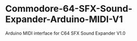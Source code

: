 # Commodore-64-SFX-Sound-Expander-Arduino-MIDI-V1
Arduino MIDI interface for C64 SFX Sound Expander V1.0
